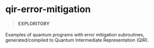# qir-error-mitigation

> #### EXPLORITORY

Examples of quantum programs with error mitigation subroutines, generated/compiled to Quantum Intermediate Representation (QIR).
